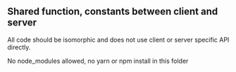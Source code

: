 ## Shared function, constants between client and server

All code should be isomorphic and does not use client or server specific API directly.

No node_modules allowed, no yarn or npm install in this folder
